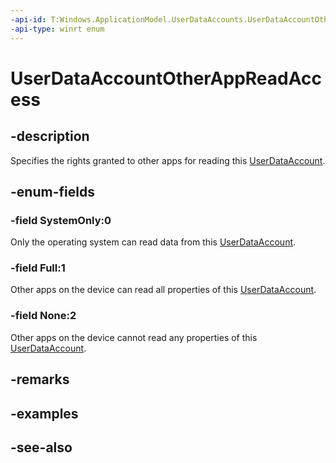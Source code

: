 ```yaml
---
-api-id: T:Windows.ApplicationModel.UserDataAccounts.UserDataAccountOtherAppReadAccess
-api-type: winrt enum
---
```


<!-- Enumeration syntax
public enum Windows.ApplicationModel.UserDataAccounts.UserDataAccountOtherAppReadAccess : int
-->

# UserDataAccountOtherAppReadAccess

## -description
Specifies the rights granted to other apps for reading this [UserDataAccount](userdataaccount.md).

## -enum-fields
### -field SystemOnly:0
Only the operating system can read data from this [UserDataAccount](userdataaccount.md).

### -field Full:1
Other apps on the device can read all properties of this [UserDataAccount](userdataaccount.md).

### -field None:2
Other apps on the device cannot read any properties of this [UserDataAccount](userdataaccount.md).


## -remarks

## -examples

## -see-also